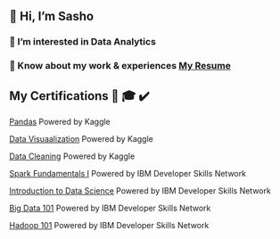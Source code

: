 ## 👋 Hi, I’m Sasho


### 👀 I’m interested in Data Analytics
### 📄 Know about my work & experiences [My Resume](https://drive.google.com/file/d/1lEzrIktqvs_si2jxNGmwO_0Kop2yOhTg/view)

## My Certifications 📜 🎓 ✔️


[Pandas](https://www.kaggle.com/learn/certification/sspasov/pandas)  Powered by Kaggle

[Data Visuaalization](https://www.kaggle.com/learn/certification/sspasov/data-visualization)  Powered by Kaggle

[Data Cleaning](https://www.kaggle.com/learn/certification/sspasov/data-cleaning)  Powered by Kaggle

[Spark Fundamentals I](https://courses.cognitiveclass.ai/certificates/0e84bcf109a249c3a5ffdf4cdebff7ed)  Powered by IBM Developer Skills Network

[Introduction to Data Science](https://courses.cognitiveclass.ai/certificates/0fbc9e4898b945d39a0def34c8050c38)  Powered by IBM Developer Skills Network

[Big Data 101](https://courses.cognitiveclass.ai/certificates/f26d66fbdfa44873ac8975b30583267b)   Powered by IBM Developer Skills Network

[Hadoop 101](https://courses.cognitiveclass.ai/certificates/d1857827b356457780ffe8887433fdbb)   Powered by IBM Developer Skills Network


<!---
sashospasov/sashospasov is a ✨ special ✨ repository because its `README.md` (this file) appears on your GitHub profile.
You can click the Preview link to take a look at your changes.
--->
